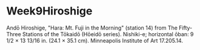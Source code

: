 # Week9Hiroshige
Andō Hiroshige, "Hara: Mt. Fuji in the Morning" (station 14) from The Fifty-Three Stations of the Tōkaidō (Hōeidō series). Nishiki-e; horizontal ōban: 9 1/2 × 13 13/16 in. (24.1 × 35.1 cm). Minneapolis Institute of Art 17.205.14.
